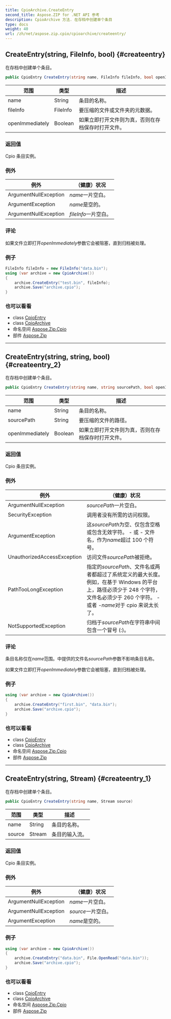 ```yaml
---
title: CpioArchive.CreateEntry
second_title: Aspose.ZIP for .NET API 参考
description: CpioArchive 方法. 在存档中创建单个条目
type: docs
weight: 40
url: /zh/net/aspose.zip.cpio/cpioarchive/createentry/
---
```

## CreateEntry(string, FileInfo, bool) {#createentry}

在存档中创建单个条目。

```csharp
public CpioEntry CreateEntry(string name, FileInfo fileInfo, bool openImmediately = false)
```

| 范围 | 类型 | 描述 |
| --- | --- | --- |
| name | String | 条目的名称。 |
| fileInfo | FileInfo | 要压缩的文件或文件夹的元数据。 |
| openImmediately | Boolean | 如果立即打开文件则为真，否则在存档保存时打开文件。 |

### 返回值

Cpio 条目实例。

### 例外

| 例外 | （健康）状况 |
| --- | --- |
| ArgumentNullException | *name*一片空白。 |
| ArgumentException | *name*是空的。 |
| ArgumentNullException | *fileInfo*一片空白。 |

### 评论

如果文件立即打开*openImmediately*参数它会被阻塞，直到归档被处理。

### 例子

```csharp
FileInfo fileInfo = new FileInfo("data.bin");
using (var archive = new CpioArchive())
{
    archive.CreateEntry("test.bin", fileInfo);
    archive.Save("archive.cpio");
}
```

### 也可以看看

* class [CpioEntry](../../cpioentry/)
* class [CpioArchive](../)
* 命名空间 [Aspose.Zip.Cpio](../../cpioarchive/)
* 部件 [Aspose.Zip](../../../)

---

## CreateEntry(string, string, bool) {#createentry_2}

在存档中创建单个条目。

```csharp
public CpioEntry CreateEntry(string name, string sourcePath, bool openImmediately = false)
```

| 范围 | 类型 | 描述 |
| --- | --- | --- |
| name | String | 条目的名称。 |
| sourcePath | String | 要压缩的文件的路径。 |
| openImmediately | Boolean | 如果立即打开文件则为真，否则在存档保存时打开文件。 |

### 返回值

Cpio 条目实例。

### 例外

| 例外 | （健康）状况 |
| --- | --- |
| ArgumentNullException | *sourcePath*一片空白。 |
| SecurityException | 调用者没有所需的访问权限。 |
| ArgumentException | 这*sourcePath*为空、仅包含空格或包含无效字符。 - 或 - 文件名，作为*name*超过 100 个符号。 |
| UnauthorizedAccessException | 访问文件*sourcePath*被拒绝。 |
| PathTooLongException | 指定的*sourcePath*、文件名或两者都超过了系统定义的最大长度。例如，在基于 Windows 的平台上，路径必须少于 248 个字符，文件名必须少于 260 个字符。 - 或者 -*name*对于 cpio 来说太长了。 |
| NotSupportedException | 归档于*sourcePath*在字符串中间包含一个冒号 (:)。 |

### 评论

条目名称仅在*name*范围。中提供的文件名*sourcePath*参数不影响条目名称。

如果文件立即打开*openImmediately*参数它会被阻塞，直到归档被处理。

### 例子

```csharp
using (var archive = new CpioArchive())
{
    archive.CreateEntry("first.bin", "data.bin");
    archive.Save("archive.cpio");
}
```

### 也可以看看

* class [CpioEntry](../../cpioentry/)
* class [CpioArchive](../)
* 命名空间 [Aspose.Zip.Cpio](../../cpioarchive/)
* 部件 [Aspose.Zip](../../../)

---

## CreateEntry(string, Stream) {#createentry_1}

在存档中创建单个条目。

```csharp
public CpioEntry CreateEntry(string name, Stream source)
```

| 范围 | 类型 | 描述 |
| --- | --- | --- |
| name | String | 条目的名称。 |
| source | Stream | 条目的输入流。 |

### 返回值

Cpio 条目实例。

### 例外

| 例外 | （健康）状况 |
| --- | --- |
| ArgumentNullException | *name*一片空白。 |
| ArgumentNullException | *source*一片空白。 |
| ArgumentException | *name*是空的。 |

### 例子

```csharp
using (var archive = new CpioArchive())
{
    archive.CreateEntry("data.bin", File.OpenRead("data.bin"));
    archive.Save("archive.cpio");
}
```

### 也可以看看

* class [CpioEntry](../../cpioentry/)
* class [CpioArchive](../)
* 命名空间 [Aspose.Zip.Cpio](../../cpioarchive/)
* 部件 [Aspose.Zip](../../../)


